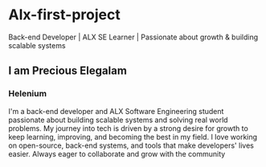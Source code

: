 # Alx-first-project
Back-end Developer | ALX SE Learner | Passionate about growth &amp; building scalable systems

## I am Precious Elegalam
### Helenium
I'm a back-end developer and ALX Software Engineering student passionate about building scalable systems and solving real world problems. My journey into tech is driven by a strong desire for growth to keep learning, improving, and becoming the best in my field. I love working on open-source, back-end systems, and tools that make developers' lives easier. Always eager to collaborate and grow with the community


